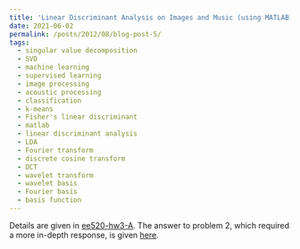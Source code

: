 ```yaml
---
title: 'Linear Discriminant Analysis on Images and Music (using MATLAB)'
date: 2021-06-02
permalink: /posts/2012/08/blog-post-5/
tags:
  - singular value decomposition
  - SVD
  - machine learning
  - supervised learning
  - image processing
  - acoustic processing
  - classification
  - k-means
  - Fisher's linear discriminant
  - matlab
  - linear discriminant analysis
  - LDA
  - Fourier transform
  - discrete cosine transform
  - DCT
  - wavelet transform
  - wavelet basis
  - Fourier basis
  - basis function
---
```

Details are given in [ee520-hw3-A](http://mackkv.github.io/files/EE520_HW3_Q1Q3Q4.pdf).
The answer to problem 2, which required a more in-depth response, is given [here](http://github.io/files/EE520_HW3_Q2.pdf).
